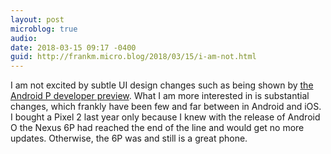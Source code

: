 ```yaml
---
layout: post
microblog: true
audio: 
date: 2018-03-15 09:17 -0400
guid: http://frankm.micro.blog/2018/03/15/i-am-not.html
---
```

I am not excited by subtle UI design changes such as being shown by [the Android P developer preview](https://arstechnica.com/gadgets/2018/03/hands-on-with-android-p-is-this-the-beginning-of-a-new-design-language/). What I am more interested in is substantial changes, which frankly have been few and far between in Android and iOS. I bought a Pixel 2 last year only because I knew with the release of Android O the Nexus 6P had reached the end of the line and would get no more updates. Otherwise, the 6P was and still is a great phone. 
